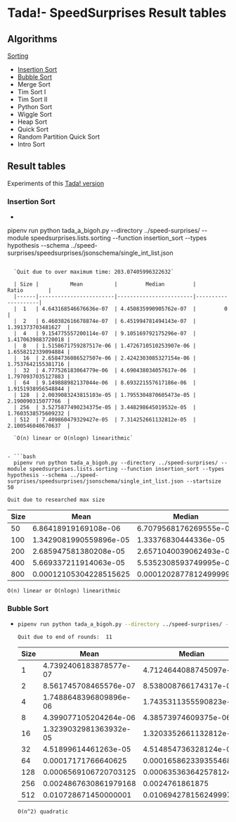 # Tada!- SpeedSurprises Result tables

## Algorithms

[Sorting](https://github.com/Tada-Project/speed-surprises/blob/master/speedsurprises/lists/sorting.py)

- [Insertion Sort](#insertion-sort)
- [Bubble Sort](#bubble-sort)
- Merge Sort
- Tim Sort I
- Tim Sort II
- Python Sort
- Wiggle Sort
- Heap Sort
- Quick Sort
- Random Partition Quick Sort
- Intro Sort


## Result tables

Experiments of this [Tada! version](https://github.com/Tada-Project/tada/tree/20604e14bac7372b44986d548768cdb51bde605d)

### Insertion Sort

- ```bash
pipenv run python tada_a_bigoh.py --directory ../speed-surprises/ --module speedsurprises.lists.sorting --function insertion_sort --types hypothesis --schema ../speed-surprises/speedsurprises/jsonschema/single_int_list.json
```

  `Quit due to over maximum time: 203.07405996322632`

  | Size |          Mean          |         Median         |       Ratio        |
  |------|------------------------|------------------------|--------------------|
  |  1   | 4.643168546676636e-07  | 4.450835990905762e-07  |         0          |
  |  2   | 6.460382616678874e-07  | 6.451994781494143e-07  | 1.391373703481627  |
  |  4   | 9.154775557200114e-07  | 9.105169792175296e-07  | 1.4170639883720018 |
  |  8   | 1.5158671759287517e-06 | 1.4726710510253907e-06 | 1.6558212339094884 |
  |  16  | 2.6584736086527507e-06 | 2.4242303085327154e-06 | 1.7537642155381716 |
  |  32  | 4.777526183064779e-06  | 4.690438034057617e-06  | 1.7970937035127883 |
  |  64  | 9.149888982137044e-06  | 8.693221557617186e-06  | 1.9151938956548844 |
  | 128  | 2.0039083243815103e-05 | 1.7955304870605473e-05 | 2.190090315077766  |
  | 256  | 3.5275877490234375e-05 | 3.448298645019532e-05  | 1.7603538575609232 |
  | 512  | 7.409860479329427e-05  | 7.314252661132812e-05  | 2.100546040670637  |

  `O(n) linear or O(nlogn) linearithmic`


- ```bash
  pipenv run python tada_a_bigoh.py --directory ../speed-surprises/ --module speedsurprises.lists.sorting --function insertion_sort --types hypothesis --schema ../speed-surprises/speedsurprises/jsonschema/single_int_list.json --startsize 50
  ```

  `Quit due to researched max size`

  | Size |          Mean          |         Median         |       Ratio        |
  |------|------------------------|------------------------|--------------------|
  |  50  |  6.86418919169108e-06  | 6.7079568176269555e-06 |         0          |
  | 100  | 1.3429081990559896e-05 |  1.33376830444336e-05  | 1.9563974149802639 |
  | 200  | 2.685947581380208e-05  | 2.6571040039062493e-05 | 2.000097685953754  |
  | 400  | 5.669337211914063e-05  | 5.5352308593749995e-05 | 2.1107400796708036 |
  | 800  | 0.00012105304228515625 | 0.00012028778124999998 | 2.1352238852676524 |

  `O(n) linear or O(nlogn) linearithmic`


### Bubble Sort

- ```bash
  pipenv run python tada_a_bigoh.py --directory ../speed-surprises/ --module speedsurprises.lists.sorting --function bubble_sort --types hypothesis --schema ../speed-surprises/speedsurprises/jsonschema/single_int_list.json
  ```

  `Quit due to end of rounds:  11`

  | Size |          Mean          |         Median         |       Ratio        |
  |------|------------------------|------------------------|--------------------|
  |  1   | 4.7392406183878577e-07 | 4.7124644088745097e-07 |         0          |
  |  2   | 8.561745708465576e-07  | 8.538008766174317e-07  | 1.8065648904271114 |
  |  4   | 1.7488648396809896e-06 | 1.7435311355590823e-06 | 2.0426498277702514 |
  |  8   | 4.399077105204264e-06  |  4.38573974609375e-06  | 2.5153899863449136 |
  |  16  | 1.3239032981363932e-05 | 1.3203352661132812e-05 | 3.0095023716910276 |
  |  32  |  4.51899614461263e-05  | 4.514854736328124e-05  |  3.41338838793879  |
  |  64  |  0.00017171766640625   | 0.00016586233935546874 | 3.7999073447089584 |
  | 128  | 0.0006569106720703125  | 0.0006353636425781249  | 3.8255275989844395 |
  | 256  | 0.0024867630861979168  |    0.0024761861875     | 3.7855422235121576 |
  | 512  |  0.010728671450000001  |  0.010694278156249997  | 4.314311849627531  |

  `O(n^2) quadratic`
